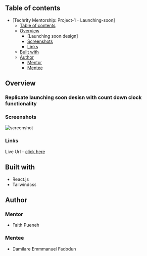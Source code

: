 

## Table of contents

- [Techrity Mentorship: Project-1 - Launching-soon]
  - [Table of contents](#table-of-contents)
  - [Overview](#overview)
    - [Launching soon design]
    - [Screenshots](#screenshots)
    - [Links](#links)
  - [Built with](#built-with)
  - [Author](#author)
    - [Mentor](#mentor)
    - [Mentee](#mentee)

## Overview

### Replicate launching soon desisn  with count down clock functionality

### Screenshots
![screenshot]('./desktop.png)

### Links
Live Url - [click here](https://launching-coming-soon.vercel.app/)

## Built with

- React.js
- Tailwindcss

## Author



### Mentor

- Faith Pueneh

### Mentee

- Damilare Emmmanuel Fadodun
